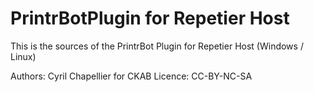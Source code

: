 PrintrBotPlugin for Repetier Host
==============================

This is the sources of the PrintrBot Plugin for Repetier Host (Windows / Linux)


Authors: Cyril Chapellier for CKAB
Licence: CC-BY-NC-SA 

